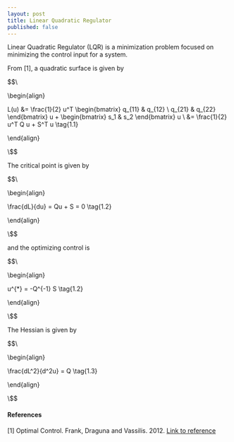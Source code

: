 ```yaml
---
layout: post
title: Linear Quadratic Regulator
published: false
---
```


Linear Quadratic Regulator (LQR) is a minimization problem focused on minimizing the control input for a system.

From [1], a quadratic surface is given by

$$\\

\begin{align}

L(u) &= \frac{1}{2} u^T \begin{bmatrix} q_{11} & q_{12} \\ q_{21} & q_{22} \end{bmatrix} u + \begin{bmatrix} s_1 & s_2 \end{bmatrix} u \\
&= \frac{1}{2} u^T Q u + S^T u \tag{1.1}

\end{align}

\\$$

The critical point is given by

$$\\

\begin{align}

\frac{dL}{du} = Qu + S = 0 \tag{1.2}

\end{align}

\\$$

and the optimizing control is 

$$\\

\begin{align}

u^{*} = -Q^{-1} S \tag{1.2}

\end{align}

\\$$

The Hessian is given by

$$\\

\begin{align}

\frac{dL^2}{d^2u} = Q \tag{1.3}

\end{align}

\\$$



#### References

[1] Optimal Control. Frank, Draguna and Vassilis. 2012. [Link to reference](https://www.amazon.com/Optimal-Control-Frank-L-Lewis/dp/0470633492)
